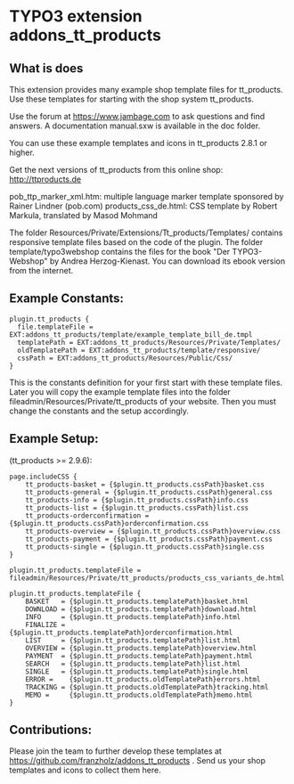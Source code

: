 # TYPO3 extension addons_tt_products

## What is does

This extension provides many example shop template files for tt_products. 
Use these templates for starting with the shop system tt_products.

Use the forum at https://www.jambage.com to ask questions and find answers.
A documentation manual.sxw is available in the doc folder.

You can use these example templates and icons in tt_products 2.8.1 or higher.

Get the next versions of tt_products from this online shop:
http://ttproducts.de

pob_ttp_marker_xml.htm: multiple language marker template sponsored by Rainer Lindner (pob.com)
products_css_de.html: CSS template by Robert Markula, translated by Masod Mohmand

The folder Resources/Private/Extensions/Tt_products/Templates/ contains responsive template files based on the code of the plugin.
The folder template/typo3webshop contains the files for the book "Der TYPO3-Webshop" by Andrea Herzog-Kienast. You can download its ebook version from the internet.


## Example Constants:

    plugin.tt_products {
      file.templateFile = EXT:addons_tt_products/template/example_template_bill_de.tmpl
      templatePath = EXT:addons_tt_products/Resources/Private/Templates/
      oldTemplatePath = EXT:addons_tt_products/template/responsive/
      cssPath = EXT:addons_tt_products/Resources/Public/Css/
    }

This is the constants definition for your first start with these template files. Later you will copy the example template files into the folder fileadmin/Resources/Private/tt_products of your website. Then you must change the constants and the setup accordingly.

## Example Setup:

(tt_products >= 2.9.6):

    page.includeCSS {
        tt_products-basket = {$plugin.tt_products.cssPath}basket.css
        tt_products-general = {$plugin.tt_products.cssPath}general.css
        tt_products-info = {$plugin.tt_products.cssPath}info.css
        tt_products-list = {$plugin.tt_products.cssPath}list.css
        tt_products-orderconfirmation = {$plugin.tt_products.cssPath}orderconfirmation.css
        tt_products-overview = {$plugin.tt_products.cssPath}overview.css
        tt_products-payment = {$plugin.tt_products.cssPath}payment.css
        tt_products-single = {$plugin.tt_products.cssPath}single.css
    }

    plugin.tt_products.templateFile = fileadmin/Resources/Private/tt_products/products_css_variants_de.html

    plugin.tt_products.templateFile {
        BASKET   = {$plugin.tt_products.templatePath}basket.html
        DOWNLOAD = {$plugin.tt_products.templatePath}download.html
        INFO     = {$plugin.tt_products.templatePath}info.html
        FINALIZE = {$plugin.tt_products.templatePath}orderconfirmation.html
        LIST     = {$plugin.tt_products.templatePath}list.html
        OVERVIEW = {$plugin.tt_products.templatePath}overview.html
        PAYMENT  = {$plugin.tt_products.templatePath}payment.html
        SEARCH   = {$plugin.tt_products.templatePath}list.html
        SINGLE   = {$plugin.tt_products.templatePath}single.html
        ERROR =    {$plugin.tt_products.oldTemplatePath}errors.html
        TRACKING = {$plugin.tt_products.oldTemplatePath}tracking.html
        MEMO =     {$plugin.tt_products.oldTemplatePath}memo.html
    }

## Contributions:

Please join the team to further develop these templates at https://github.com/franzholz/addons_tt_products .
Send us your shop templates and icons to collect them here.


